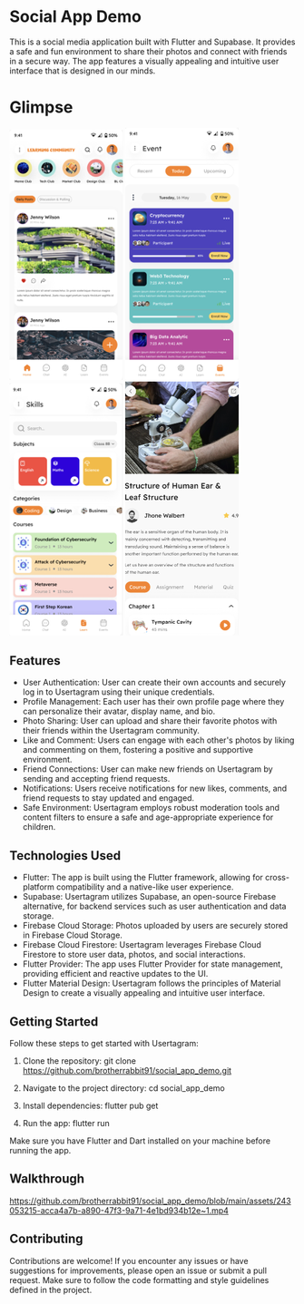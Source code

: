 # Social App Demo

This is a social media application built with Flutter and Supabase. It provides a safe and fun environment to share their photos and connect with friends in a secure way. The app features a visually appealing and intuitive user interface that is designed in our minds.

# Glimpse
<img width="200" alt="Screenshot 2024-08-03 at 10 18 00 AM" src="https://github.com/brotherrabbit91/social_app_demo/blob/main/assets/dc94d6a1-f036-432a-be92-6cca99e431a1.png">
<img width="200" alt="Screenshot 2024-08-03 at 10 18 32 AM" src="https://github.com/brotherrabbit91/social_app_demo/blob/main/assets/99b04d0f-f91c-455f-9b14-ede492ba0e1f.png">
<img width="200" alt="Screenshot 2024-08-03 at 10 18 42 AM" src="https://github.com/brotherrabbit91/social_app_demo/blob/main/assets/b69c16d1-5c4f-4ddd-9d40-ea5ac7a28981.png">
<img width="200" alt="Screenshot 2024-08-03 at 10 18 54 AM" src="https://github.com/brotherrabbit91/social_app_demo/blob/main/assets/8da36b7e-0a71-40db-8624-488bd6ad65a8.png">

## Features

- User Authentication: User can create their own accounts and securely log in to Usertagram using their unique credentials.
- Profile Management: Each user has their own profile page where they can personalize their avatar, display name, and bio.
- Photo Sharing: User can upload and share their favorite photos with their friends within the Usertagram community.
- Like and Comment: Users can engage with each other's photos by liking and commenting on them, fostering a positive and supportive environment.
- Friend Connections: User can make new friends on Usertagram by sending and accepting friend requests.
- Notifications: Users receive notifications for new likes, comments, and friend requests to stay updated and engaged.
- Safe Environment: Usertagram employs robust moderation tools and content filters to ensure a safe and age-appropriate experience for children.

## Technologies Used

- Flutter: The app is built using the Flutter framework, allowing for cross-platform compatibility and a native-like user experience.
- Supabase: Usertagram utilizes Supabase, an open-source Firebase alternative, for backend services such as user authentication and data storage.
- Firebase Cloud Storage: Photos uploaded by users are securely stored in Firebase Cloud Storage.
- Firebase Cloud Firestore: Usertagram leverages Firebase Cloud Firestore to store user data, photos, and social interactions.
- Flutter Provider: The app uses Flutter Provider for state management, providing efficient and reactive updates to the UI.
- Flutter Material Design: Usertagram follows the principles of Material Design to create a visually appealing and intuitive user interface.

## Getting Started

Follow these steps to get started with Usertagram:

1. Clone the repository:
git clone https://github.com/brotherrabbit91/social_app_demo.git

2. Navigate to the project directory:
cd social_app_demo

3. Install dependencies:
flutter pub get

4. Run the app:
flutter run


Make sure you have Flutter and Dart installed on your machine before running the app.

## Walkthrough
https://github.com/brotherrabbit91/social_app_demo/blob/main/assets/243053215-acca4a7b-a890-47f3-9a71-4e1bd934b12e~1.mp4

## Contributing

Contributions are welcome! If you encounter any issues or have suggestions for improvements, please open an issue or submit a pull request. Make sure to follow the code formatting and style guidelines defined in the project.

